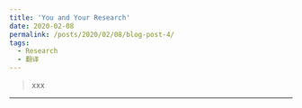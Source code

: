 ```yaml
---
title: 'You and Your Research'
date: 2020-02-08
permalink: /posts/2020/02/08/blog-post-4/
tags:
  - Research
  - 翻译
---
```


 > xxx

------